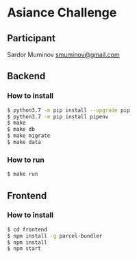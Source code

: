 # Asiance Challenge

## Participant
Sardor Muminov <smuminov@gmail.com>

## Backend
### How to install

```bash
$ python3.7 -m pip install --upgrade pip
$ python3.7 -m pip install pipenv
$ make
$ make db
$ make migrate
$ make data
```

### How to run

```bash
$ make run
```

## Frontend

### How to install

```bash
$ cd frontend
$ npm install -g parcel-bundler
$ npm install
$ npm start
```
